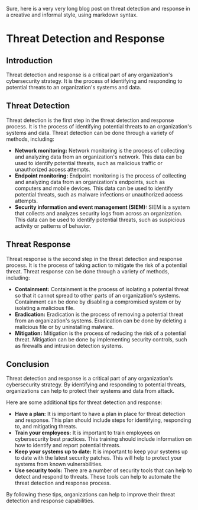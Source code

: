 Sure, here is a very very long blog post on threat detection and response in a creative and informal style, using markdown syntax.

# Threat Detection and Response

## Introduction

Threat detection and response is a critical part of any organization's cybersecurity strategy. It is the process of identifying and responding to potential threats to an organization's systems and data.

## Threat Detection

Threat detection is the first step in the threat detection and response process. It is the process of identifying potential threats to an organization's systems and data. Threat detection can be done through a variety of methods, including:

* **Network monitoring:** Network monitoring is the process of collecting and analyzing data from an organization's network. This data can be used to identify potential threats, such as malicious traffic or unauthorized access attempts.
* **Endpoint monitoring:** Endpoint monitoring is the process of collecting and analyzing data from an organization's endpoints, such as computers and mobile devices. This data can be used to identify potential threats, such as malware infections or unauthorized access attempts.
* **Security information and event management (SIEM):** SIEM is a system that collects and analyzes security logs from across an organization. This data can be used to identify potential threats, such as suspicious activity or patterns of behavior.

## Threat Response

Threat response is the second step in the threat detection and response process. It is the process of taking action to mitigate the risk of a potential threat. Threat response can be done through a variety of methods, including:

* **Containment:** Containment is the process of isolating a potential threat so that it cannot spread to other parts of an organization's systems. Containment can be done by disabling a compromised system or by isolating a malicious file.
* **Eradication:** Eradication is the process of removing a potential threat from an organization's systems. Eradication can be done by deleting a malicious file or by uninstalling malware.
* **Mitigation:** Mitigation is the process of reducing the risk of a potential threat. Mitigation can be done by implementing security controls, such as firewalls and intrusion detection systems.

## Conclusion

Threat detection and response is a critical part of any organization's cybersecurity strategy. By identifying and responding to potential threats, organizations can help to protect their systems and data from attack.

Here are some additional tips for threat detection and response:

* **Have a plan:** It is important to have a plan in place for threat detection and response. This plan should include steps for identifying, responding to, and mitigating threats.
* **Train your employees:** It is important to train employees on cybersecurity best practices. This training should include information on how to identify and report potential threats.
* **Keep your systems up to date:** It is important to keep your systems up to date with the latest security patches. This will help to protect your systems from known vulnerabilities.
* **Use security tools:** There are a number of security tools that can help to detect and respond to threats. These tools can help to automate the threat detection and response process.

By following these tips, organizations can help to improve their threat detection and response capabilities.
